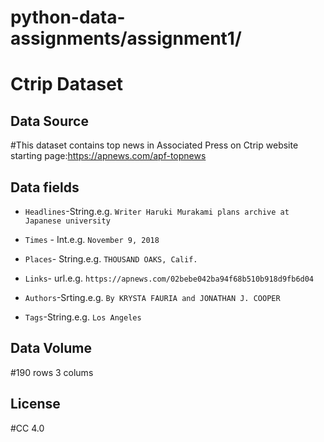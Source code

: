 # python-data-assignments/assignment1/
Ctrip Dataset
======
Data Source
-------
#This dataset contains top news in Associated Press on Ctrip website starting page:https://apnews.com/apf-topnews

Data fields
-------
* `Headlines`-String.e.g. `Writer Haruki Murakami plans archive at Japanese university`

* `Times` - Int.e.g. `November 9, 2018`
* `Places`- String.e.g. `THOUSAND OAKS, Calif.`
* `Links`- url.e.g. `https://apnews.com/02bebe042ba94f68b510b918d9fb6d04`
* `Authors`-Srting.e.g. `By KRYSTA FAURIA and JONATHAN J. COOPER`
* `Tags`-String.e.g. `Los Angeles`

Data Volume
----------
#190 rows 3 colums

License
-------
#CC 4.0
